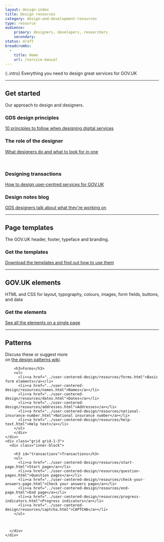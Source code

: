 ```yaml
---
layout: design-index
title: Design resources
category: design-and-development-resources
type: resource
audience:
    primary: designers, developers, researchers
    secondary:
status: draft
breadcrumbs:
  -
    title: Home
    url: /service-manual
---
```


{:.intro}
Everything you need to design great services for GOV.UK

---

<div class="grid-wrapper">
	<div class="grid grid-1-3">
		<div class="inner-block">
		<h2>Get started</h2>
		<p>Our approach to design and designers.</p>
		</div>
	</div>
	<div class="grid grid-1-3">
	  <div class="inner-block">
		<h3>GDS design principles</h3>
		<p><a href="https://www.gov.uk/design-principles">10 principles to follow when designing digital services</a></p>
	  </div>
	</div>
	<div class="grid grid-1-3">
	  <div class="inner-block">
		<h3 class="header">The role of the designer</h3>
		<p><a href="../the-team/designer.html">What designers do and what to look for in one</a></p>
	  </div>
	</div>
</div>

<div class="grid-wrapper">
	<div class="grid grid-1-3">
		<div class="inner-block">
			&nbsp;
		</div>
	</div>
	<div class="grid grid-1-3">
		<div class="inner-block">
		<h3>Designing transactions</h3>
		<p><a href="../user-centered-design/designing-transactions.html">How to design user-centred services for GOV.UK</a></p>
		</div>
	</div>
	<div class="grid grid-1-3">
	  <div class="inner-block">
		<h3>Design notes blog</h3>
		<p><a href="https://designnotes.blog.gov.uk">GDS designers talk about what they're working on</a></p>
	  </div>
	</div>
</div>

<hr>

<div class="grid-wrapper">
	<div class="grid grid-1-3">
	  <div class="inner-block">
		<h2>Page templates</h2>
		<p>The GOV.UK header, footer, typeface and branding.</p>
	  </div>
	</div>
	<div class="grid grid-1-3">
	  <div class="inner-block">
		<h3>Get the templates</h3>
		<p><a href="../user-centered-design/resources/page-templates.html">Download the templates and find out how to use them</a></p>
	  </div>
	</div>
</div>

<hr>

<div class="grid-wrapper">
	<div class="grid grid-1-3">
	  <div class="inner-block">
		<h2>GOV.UK elements</h2>
		<p>HTML and CSS for layout, typography, colours, images, form fields, buttons, and data</p>
	  </div>
	</div>
	<div class="grid grid-1-3">
	  <div class="inner-block">
	  	<h3>Get the elements</h3>
	  	<p><a href="http://govuk-elements.herokuapp.com/">See all the elements on a single page</a></p>
	  </div>
	</div>
	<!--
	<div class="grid grid-1-3">
	  <div class="inner-block">
	  	<h3>Detail</h3>
	  	<p>Detailed guidance on <a href="../user-centered-design/resources/typography.html">typography</a>, <a href="../user-centered-design/resources/colour-palettes.html">colours</a>,
	  		<a href="../user-centered-design/resources/forms.html">forms</a> and <a href="../user-centered-design/data-visualisation.html">data</a></p>
	  </div>
	</div>
-->
</div>

<hr>

<div class="grid-wrapper">
	<div class="grid grid-1-3">
	  <div class="inner-block">
		<h2>Patterns</h2>
		<p>Discuss these or suggest more <br> on <a href="https://designpatterns.hackpad.com/GOV.UK-design-patterns-0eUk1OdHvql">the design patterns wiki</a>.</p>
	  </div>
	</div>
	<div class="grid grid-1-3">
	  <div class="inner-block">

		<h3>Forms</h3>
		<ul>
		  <li><a href="../user-centered-design/resources/forms.html">Basic form elements</a></li>
		  <li><a href="../user-centered-design/resources/names.html">Names</a></li>
		  <li><a href="../user-centered-design/resources/dates.html">Dates</a></li>
		  <li><a href="../user-centered-design/resources/addresses.html">Addresses</a></li>
		  <li><a href="../user-centered-design/resources/national-insurance-number.html">National insurance number</a></li>
		  <li><a href="../user-centered-design/resources/help-text.html">Help text</a></li>
		</ul>
		</div>
	</div>
	<div class="grid grid-1-3">
	  <div class="inner-block">

		<h3 id="transactions">Transactions</h3>
		<ul>
		  <li><a href="../user-centered-design/resources/start-page.html">Start page</a></li>
		  <li><a href="../user-centered-design/resources/question-pages.html">Question pages</a></li>
		  <li><a href="../user-centered-design/resources/check-your-answers-page.html">Check your answers page</a></li>
		  <li><a href="../user-centered-design/resources/end-page.html">End page</a></li>
		  <li><a href="../user-centered-design/resources/progress-indicators.html">Progress indicators</a></li>
		  <li><a href="../user-centered-design/resources/captcha.html">CAPTCHA</a></li>
		</ul>



	  </div>
	</div>
</div>





<br>
<br>

